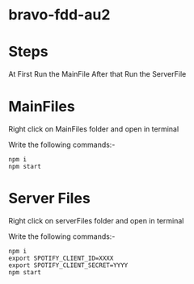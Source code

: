 # bravo-fdd-au2

# Steps

At First Run the MainFile After that Run the ServerFile

# MainFiles

Right click on MainFiles folder and open in terminal

Write the following commands:-

```
npm i
npm start
```

# Server Files

Right click on serverFiles folder and open in terminal 

Write the following commands:-

```
npm i
export SPOTIFY_CLIENT_ID=XXXX
export SPOTIFY_CLIENT_SECRET=YYYY
npm start
```



